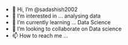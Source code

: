- 👋 Hi, I’m @sadashish2002
- 👀 I’m interested in ... analysing data 
- 🌱 I’m currently learning ... Data Science
- 💞️ I’m looking to collaborate on Data science
- 📫 How to reach me ...

<!---
sadashish2002/sadashish2002 is a ✨ special ✨ repository because its `README.md` (this file) appears on your GitHub profile.
You can click the Preview link to take a look at your changes.
--->
